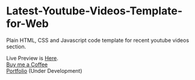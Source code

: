 # Latest-Youtube-Videos-Template-for-Web
Plain HTML, CSS and Javascript code template for recent youtube videos section.


Live Preview is [Here](https://duckduckgo.com).<br>
[Buy me a Coffee](https://www.buymeacoffee.com/realrohail)<br>
[Portfolio](https://realrohail.com) (Under Development)
